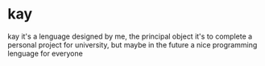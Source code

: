 # kay
kay it's a lenguage designed by me, the principal object it's to complete a personal project for university, but maybe in the future a nice programming lenguage for everyone
